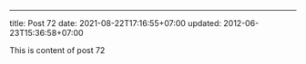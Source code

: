 ---
title: Post 72
date: 2021-08-22T17:16:55+07:00
updated: 2012-06-23T15:36:58+07:00

This is content of post 72